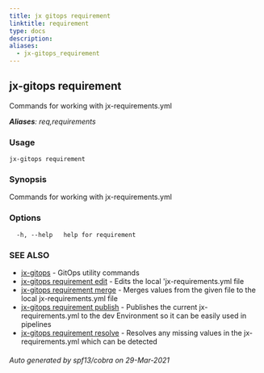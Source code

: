 ```yaml
---
title: jx gitops requirement
linktitle: requirement
type: docs
description: 
aliases:
  - jx-gitops_requirement
---
```


## jx-gitops requirement

Commands for working with jx-requirements.yml

***Aliases**: req,requirements*

### Usage

```
jx-gitops requirement
```

### Synopsis

Commands for working with jx-requirements.yml

### Options

```
  -h, --help   help for requirement
```

### SEE ALSO

* [jx-gitops](jx-gitops)	 - GitOps utility commands
* [jx-gitops requirement edit](jx-gitops_requirement_edit)	 - Edits the local 'jx-requirements.yml file
* [jx-gitops requirement merge](jx-gitops_requirement_merge)	 - Merges values from the given file to the local jx-requirements.yml file
* [jx-gitops requirement publish](jx-gitops_requirement_publish)	 - Publishes the current jx-requirements.yml to the dev Environment so it can be easily used in pipelines
* [jx-gitops requirement resolve](jx-gitops_requirement_resolve)	 - Resolves any missing values in the jx-requirements.yml which can be detected

###### Auto generated by spf13/cobra on 29-Mar-2021
